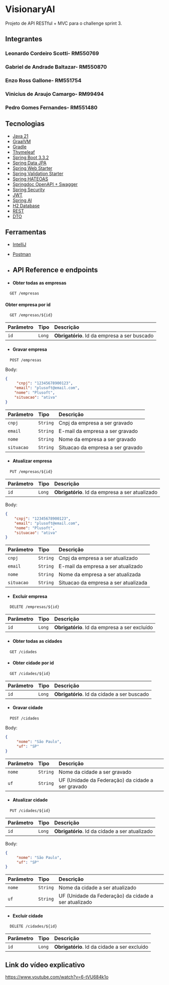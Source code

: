 # VisionaryAI

Projeto de API RESTful + MVC para o challenge sprint 3.

## Integrantes

### Leonardo Cordeiro Scotti- RM550769

### Gabriel de Andrade Baltazar- RM550870

### Enzo Ross Gallone- RM551754

### Vinicius de Araujo Camargo- RM99494

### Pedro Gomes Fernandes- RM551480


## Tecnologias

- [Java 21](https://docs.oracle.com/en/java/javase/21/)
- [GraalVM](https://www.graalvm.org/)
- [Gradle](https://gradle.org/)
- [Thymeleaf](https://www.thymeleaf.org/index.html)
- [Spring Boot 3.3.2](https://spring.io/projects/spring-boot)
- [Spring Data JPA](https://docs.spring.io/spring-data/jpa/reference/)
- [Spring Web Starter](https://docs.spring.io/spring-boot/reference/web/index.html)
- [Spring Validation Starter](https://docs.spring.io/spring-framework/reference/core/validation/beanvalidation.html)
- [Spring HATEOAS](https://docs.spring.io/spring-hateoas/docs/current/reference/html/)
- [Springdoc OpenAPI + Swagger](https://springdoc.org/)
- [Spring Security](https://docs.spring.io/spring-security/reference/index.html)
- [JWT](https://jwt.io/introduction)
- [Spring AI](https://spring.io/projects/spring-ai)
- [H2 Database](http://h2database.com/html/main.html)
- [REST](https://ics.uci.edu/~fielding/pubs/dissertation/rest_arch_style.htm)
- [DTO](https://martinfowler.com/eaaCatalog/dataTransferObject.html)

## Ferramentas

- [IntelliJ](https://www.jetbrains.com/pt-br/idea/)
- [Postman](https://www.postman.com/)

- ## API Reference e endpoints

- #### Obter todas as empresas 

```http
  GET /empresas
```

#### Obter empresa por id 

```http
  GET /empresas/${id}
```

| Parâmetro | Tipo   | Descrição                                    |
|:----------|:-------|:---------------------------------------------|
| `id`      | `Long` | **Obrigatório**. Id da empresa a ser buscado |

- #### Gravar empresa 

```http
  POST /empresas
```

Body:

```json
{
     "cnpj": "12345678900123",
    "email": "plusoft@email.com",
    "nome": "Plusoft",
    "situacao": "ativa"
}
```

| Parâmetro | Tipo     | Descrição                       |
|:----------|:---------|:--------------------------------|
| `cnpj`    | `String` | Cnpj da empresa a ser gravado   |
| `email`   | `String` | E-mail da empresa a ser gravado |
| `nome`   | `String` | Nome da empresa a ser gravado  |
| `situacao` | `String` | Situacao da empresa a ser gravado |

- #### Atualizar empresa 

```http
  PUT /empresas/${id}
```

| Parâmetro | Tipo   | Descrição                                       |
|:----------|:-------|:------------------------------------------------|
| `id`      | `Long` | **Obrigatório**. Id da empresa a ser atualizado |

Body:

```json
{
    "cnpj": "12345678900123",
    "email": "plusoft@email.com",
    "nome": "Plusoft",
    "situacao": "ativa"
}
```

| Parâmetro | Tipo     | Descrição                          |
|:----------|:---------|:-----------------------------------|
| `cnpj`    | `String` | Cnpj da empresa a ser atualizado   |
| `email`   | `String` | E-mail da empresa a ser atualizado |
| `nome`   | `String` | Nome da empresa a ser atualizada  |
| `situacao` | `String` | Situacao da empresa a ser atualizada  |

- #### Excluir empresa 

```http
  DELETE /empresas/${id}
```

| Parâmetro | Tipo   | Descrição                                     |
|:----------|:-------|:----------------------------------------------|
| `id`      | `Long` | **Obrigatório**. Id da empresa a ser excluído |



- #### Obter todas as cidades

```http
  GET /cidades
```

- #### Obter cidade por id 

```http
  GET /cidades/${id}
```

| Parâmetro | Tipo   | Descrição                                    |
|:----------|:-------|:---------------------------------------------|
| `id`      | `Long` | **Obrigatório**. Id da cidade a ser buscado |

- #### Gravar cidade

```http
  POST /cidades
```

Body:

```json
{
     "nome": "São Paulo",
     "uf": "SP"
}
```

| Parâmetro | Tipo     | Descrição                       |
|:----------|:---------|:--------------------------------|
| `nome`   | `String` | Nome da cidade a ser gravado  |
| `uf` | `String` | UF (Unidade da Federação) da cidade a ser gravado |

- #### Atualizar cidade

```http
  PUT /cidades/${id}
```

| Parâmetro | Tipo   | Descrição                                       |
|:----------|:-------|:------------------------------------------------|
| `id`      | `Long` | **Obrigatório**. Id da cidade a ser atualizado |

Body:

```json
{
     "nome": "São Paulo",
     "uf": "SP"
}
```

| Parâmetro | Tipo     | Descrição                       |
|:----------|:---------|:--------------------------------|
| `nome`   | `String` | Nome da cidade a ser atualizado  |
| `uf` | `String` | UF (Unidade da Federação) da cidade a ser atualizado |

- #### Excluir cidade

```http
  DELETE /cidades/${id}
```

| Parâmetro | Tipo   | Descrição                                     |
|:----------|:-------|:----------------------------------------------|
| `id`      | `Long` | **Obrigatório**. Id da cidade a ser excluído |


## Link do vídeo explicativo 

https://www.youtube.com/watch?v=6-tVU684k1o
